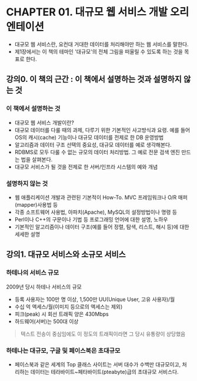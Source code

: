 # CHAPTER 01. 대규모 웹 서비스 개발 오리엔테이션
- 대규모 웹 서비스란, 요컨대 거대한 데이터를 처리해야만 하는 웹 서비스를 말한다.
- 제1장에서는 이 책의 테마인 '대규모'의 전체 그림을 떠울릴 수 있도록 하는 것을 목표로 한다.

## 강의0. 이 책의 근간 : 이 책에서 설명하는 것과 설명하지 않는 것
### 이 책에서 설명하는 것
- 대규모 웹 서비스 개발이란?
- 대규모 데이터를 다룰 때의 과제, 다루기 위한 기본적인 사고방식과 요령.
  예를 들어 OS의 캐시(cache) 기능이나 대규모 데이터를 전제로 한 DB 운영방법
- 알고리즘과 데이터 구조 선택의 중요성, 대규모 데이터를 예로 생각해본다.
- RDBMS로 모두 다룰 수 없는 규모의 데이터 처리방법. 그 예로 전문 검색 엔진 만드는 법을 살펴본다.
- 대규모 서비스가 될 것을 전제로 한 서버/인프라 시스템의 예와 개념

### 설명하지 않는 것
- 웹 애플리케이션 개발과 관련된 기본적이 How-To. MVC 프레임워크나 O/R 매퍼(mapper)사용법 등
- 각종 소프트웨어 사용법, 아파치(Apache), MySQL의 설정방법이나 명령 등
- Perl이나 C++의 구문이나 기법 등 프로그래밍 언어에 대한 설명, 노하우
- 기본적인 알고리즘이나 데이터 구조(예를 들어 정렬, 탐색, 리스트, 해시 등)에 대한 세세한 설명

## 강의1. 대규모 서비스와 소규모 서비스
### 하테나의 서비스 규모
2009년 당시 하테나 서비스의 규모
- 등록 사용자는 100만 명 이상, 1,500만 UU(Unique User, 고유 사용자)/월
- 수십 억 액세스/월(이미지 등으로의 액세스는 제외)
- 피크(peak) 시 회선 트래픽 양은 430Mbps
- 하드웨어(서버)는 500대 이상
> 텍스트 전송이 중심임에도 이 정도의 트래픽이라면 그 당시 유통량이 상당했음

### 하테나는 대규모, 구글 및 페이스북은 초대규모
- 페이스북과 같은 세계의 Top 클래스 사이트는 서버 대수가 수백만 대규모이고, 처리하는 데이터는 테라바이트~페타바이트(pteabyte)급의 초대규모 서비스다.

#


